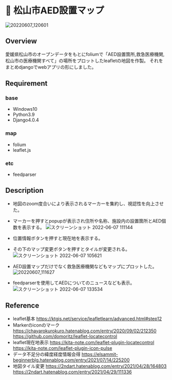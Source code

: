 # 🏥 松山市AED設置マップ
![20220607_120601](https://user-images.githubusercontent.com/84378453/172287655-3427d000-229c-422a-a0c0-51bce50b1ffc.gif)

## Overview
愛媛県松山市のオープンデータをもとにfoliumで「AED設置箇所,救急医療機関,松山市の医療機関すべて」の場所をプロットしたleafletの地図を作製。
それをまとめdjangoでwebアプリの形にしました。

## Requirement
### base
- Windows10
- Python3.9
- Django4.0.4
### map
- folium
- leaflet.js
### etc
- feedparser

## Description
- 地図のzoom度合いにより表示されるマーカーを集約し、視認性を向上させた。

- マーカーを押すとpopupが表示され住所や名称、施設内の設置箇所とAED個数を表示する。
![スクリーンショット 2022-06-07 111144](https://user-images.githubusercontent.com/84378453/172280924-53afaf55-927f-4ca9-af26-14577ddaf7ad.png)

- 位置情報ボタンを押すと現在地を表示する。

- その下のマップ変更ボタンを押すとタイルが変更される。
![スクリーンショット 2022-06-07 105621](https://user-images.githubusercontent.com/84378453/172280668-637f9685-b11e-49a3-b6aa-4de690095fc0.png)

- AED設置マップだけでなく救急医療機関などもマップにプロットした。
![20220607_111627](https://user-images.githubusercontent.com/84378453/172281749-00021536-472d-4a2c-a439-166c3d597fa2.gif)

- feedparserを使用してAEDについてのニュースなども表示。
![スクリーンショット 2022-06-07 133534](https://user-images.githubusercontent.com/84378453/172297654-e59b8221-8a8c-4a7e-bace-b7d8b92e2913.png)


## Reference
- leaflet基本
https://ktgis.net/service/leafletlearn/advanced.html#step12
- Markerのiconのマーク
https://chayarokurokuro.hatenablog.com/entry/2020/09/02/212350
https://github.com/domoritz/leaflet-locatecontrol
- leaflet現在地表示
https://kita-note.com/leaflet-plugin-locatecontrol
https://kita-note.com/leaflet-plugin-icon-pulse
- データ不足分の緯度経度情報会得
https://elsammit-beginnerblg.hatenablog.com/entry/2021/07/14/225200
- 地図タイル変更
https://2ndart.hatenablog.com/entry/2021/04/28/164803
https://2ndart.hatenablog.com/entry/2021/04/29/111336

